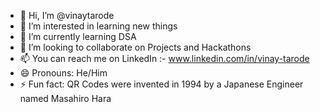 - 👋 Hi, I’m @vinaytarode
- 👀 I’m interested in learning new things
- 🌱 I’m currently learning DSA
- 💞️ I’m looking to collaborate on Projects and Hackathons
- 📫 You can reach me on LinkedIn :- www.linkedin.com/in/vinay-tarode
- 😄 Pronouns: He/Him
- ⚡ Fun fact: QR Codes were invented in 1994 by a Japanese Engineer named Masahiro Hara 

<!---
vinaytarode/vinaytarode is a ✨ special ✨ repository because its `README.md` (this file) appears on your GitHub profile.
You can click the Preview link to take a look at your changes.
--->
